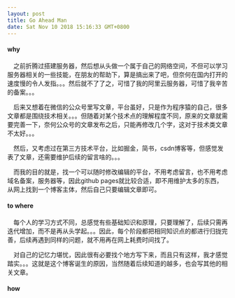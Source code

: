 ```yaml
---
layout: post
title: Go Ahead Man
date: Sat Nov 10 2018 15:16:33 GMT+0800
---
```


#### why
   
&ensp;&ensp;之前折腾过搭建服务器，然后想从头做一个属于自己的网络空间，不但可以学习服务器相关的一些技能，在朋友的帮助下，算是搞出来了吧，但奈何在国内打开的速度慢的令人发指。。。然后就不了了之，可惜了我的阿里云服务器，可惜了我辛苦的备案。。。    
         	 
&ensp;&ensp;后来又想着在微信的公众号里写文章，平台虽好，只是作为程序猿的自己，很多文章都是围绕技术相关。。。但随着对某个技术点的理解程度不同，原来的文章就需要完善一下，奈何公众号的文章发布之后，只能再修改几个字，这对于技术类文章不太好。。。

&ensp;&ensp;然后，又考虑过在第三方技术平台，比如掘金，简书，csdn博客等，但感觉发表了文章，还需要维护后续的留言啥的。。。

&ensp;&ensp;而我的目的就是，找一个可以随时修改编辑的平台，不用考虑留言，也不用考虑域名备案，服务器等，因此github pages就比较合适，即不用维护太多的东西，从网上找到一个博客主体，然后自己只要编辑文章即可。

#### to where

&ensp;&ensp;每个人的学习方式不同，总感觉有些基础知识和原理，只要理解了，后续只需再迭代增加，而不是再从头学起。。。因此，每个阶段都把相同知识点的都进行归拢完善，后续再遇到同样的问题，就不用再在网上耗费时间找了。

&ensp;&ensp;对自己的记忆力堪忧，因此很有必要找个地方写下来，而且只有这样，我才感觉踏实。。。这就是这个博客诞生的原因，当然随着后续知道的越多，也会写其他的相关文章。


#### how

&ensp;&ensp;


